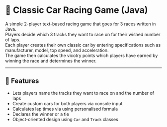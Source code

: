 # 🏁 Classic Car Racing Game (Java)

A simple 2-player text-based racing game that goes for 3 races written in Java.<br>
Players decide which 3 tracks they want to race on for their wished number of laps.<br>
Each player creates their own classic car by entering specifications such as manufacturer, model, top speed, and acceleration.<br>
The game then calculates the vicotry points which players have earned by winning the race and determines the winner.

---

## 🚗 Features

- Lets players name the tracks they want to race on and the number of laps
- Create custom cars for both players via console input
- Calculates lap times via using personalised formula
- Declares the winner or a tie
- Object-oriented design using `Car` and `Track` classes

